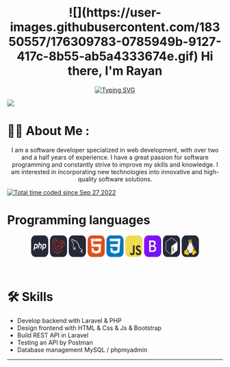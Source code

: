 
<div align="center">

 <h1> ![](https://user-images.githubusercontent.com/18350557/176309783-0785949b-9127-417c-8b55-ab5a4333674e.gif) Hi there, I'm Rayan </h1>  
    
[![Typing SVG](https://readme-typing-svg.demolab.com?font=Fira+Code&pause=1000&center=true&vCenter=true&width=435&lines=Full+Stack+Developer++php+%2F+Laravel)](https://git.io/typing-svg)


</div> 



<div align="center"> 
<img  align="left" width="400" src="https://user-images.githubusercontent.com/94997828/195132053-9f3eafcb-2b0f-4a19-9e6d-f625e20c7d50.png"/>
</div>


<br>

# 👨‍💻 About Me :
<p align="center">
I am a software developer specialized in web development, with over two and a half years of experience. I have a great passion for software programming and constantly strive to improve my skills and knowledge. I am interested in incorporating new technologies into innovative and high-quality software solutions. 

</p>

<a href="https://wakatime.com/@c902adae-c9ed-4a2d-98b4-7c09142b392b"><img src="https://wakatime.com/badge/user/c902adae-c9ed-4a2d-98b4-7c09142b392b.svg" alt="Total time coded since Sep 27 2022" /></a>


# Programming languages

<p align="center">
    <img width="40" height="50" src="https://raw.githubusercontent.com/tandpfun/skill-icons/d1c752b99bb25a0e5aa363bae1db2809173ee966/icons/PHP-Dark.svg">
    <img width="40" height="50" src="https://raw.githubusercontent.com/tandpfun/skill-icons/d1c752b99bb25a0e5aa363bae1db2809173ee966/icons/Laravel-Dark.svg"> 
    <img width="40" height="50" src="https://raw.githubusercontent.com/tandpfun/skill-icons/d1c752b99bb25a0e5aa363bae1db2809173ee966/icons/MySQL-Dark.svg">
    <img width="40" height="50" src="https://raw.githubusercontent.com/tandpfun/skill-icons/d1c752b99bb25a0e5aa363bae1db2809173ee966/icons/HTML.svg">
    <img width="40" height="50" src="https://raw.githubusercontent.com/tandpfun/skill-icons/d1c752b99bb25a0e5aa363bae1db2809173ee966/icons/CSS.svg">
    <img width="40" height="50" src="https://raw.githubusercontent.com/tandpfun/skill-icons/d1c752b99bb25a0e5aa363bae1db2809173ee966/icons/JavaScript.svg">
    <img width="40" height="50" src="https://raw.githubusercontent.com/tandpfun/skill-icons/d1c752b99bb25a0e5aa363bae1db2809173ee966/icons/Bootstrap.svg">
    <img width="40" height="50" src="https://raw.githubusercontent.com/tandpfun/skill-icons/d1c752b99bb25a0e5aa363bae1db2809173ee966/icons/Bash-Dark.svg">
    <img width="40" height="50" src="https://raw.githubusercontent.com/tandpfun/skill-icons/d1c752b99bb25a0e5aa363bae1db2809173ee966/icons/Linux-Dark.svg">
</p>





<br>

# 🛠 Skills

- Develop backend with Laravel & PHP 
- Design frontend with HTML & Css & Js & Bootstrap
- Build REST API in Laravel 
- Testing an API by Postman 
- Database management MySQL / phpmyadmin

<hr>


